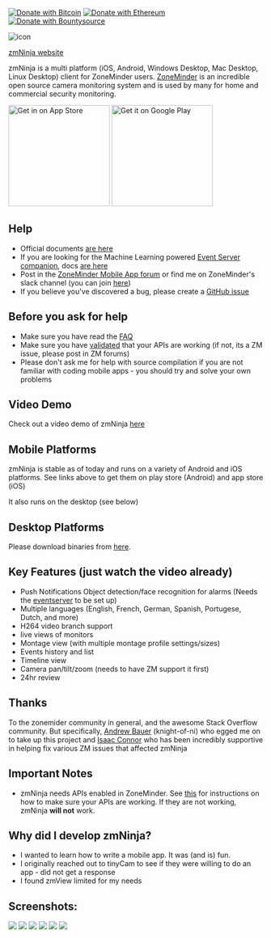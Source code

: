 [![Donate with Bitcoin](https://en.cryptobadges.io/badge/micro/32YBHDAnnDUWwjsscJQQ1Z92UWJgpsDF86)](https://en.cryptobadges.io/donate/32YBHDAnnDUWwjsscJQQ1Z92UWJgpsDF86) [![Donate with Ethereum](https://en.cryptobadges.io/badge/micro/0x86A5cB50158EFDbd1eCDa872290A7B58857B267a)](https://en.cryptobadges.io/donate/0x86A5cB50158EFDbd1eCDa872290A7B58857B267a) [![Donate with Bountysource](https://img.shields.io/badge/Donate-BountySource-brightgreen.svg)](https://www.bountysource.com/teams/zmninja/)


![](https://github.com/pliablepixels/zmNinja/blob/master/sample_images/zmn.png?raw=true "icon") 

[zmNinja website](http://pliablepixels.github.io)

zmNinja is a multi platform (iOS, Android, Windows Desktop, Mac Desktop, Linux Desktop) client for ZoneMinder users.
[ZoneMinder](http://www.zoneminder.com) is an incredible open source camera monitoring system and is used
by many for home and commercial security monitoring. 


<a href="https://itunes.apple.com/us/app/zmninja-pro/id1067914954?mt=8"><img src="https://github.com/pliablepixels/zmNinja/blob/master/sample_images/appstore.png" width="200px" alt="Get in on App Store"></a>
<a href="https://play.google.com/store/apps/details?id=com.pliablepixels.zmninja_pro&hl=en&utm_source=global_co&utm_medium=prtnr&utm_content=Mar2515&utm_campaign=PartBadge&pcampaignid=MKT-Other-global-all-co-prtnr-py-PartBadge-Mar2515-1"><img alt="Get it on Google Play" src="https://play.google.com/intl/en_us/badges/images/generic/en-play-badge.png" width="200px"/></a>



Help
----
* Official documents [are here](https://zmninja.readthedocs.io/en/latest/index.html)
* If you are looking for the Machine Learning powered [Event Server companion](https://github.com/pliablepixels/zmeventnotification), docs [are here](https://zmeventnotification.readthedocs.io/en/latest/index.html)
* Post in the [ZoneMinder Mobile App forum](https://forums.zoneminder.com/viewforum.php?f=33) or find me on ZoneMinder's slack channel (you can join [here](https://join.slack.com/t/zoneminder-chat/shared_invite/enQtNTU0NDkxMDM5NDQwLTlhZDU2MGU4MmZmN2MxOTg1MmNmNmZjZGRmY2EzMThhNGQ0MWNmZTg1ZmYzNDQ4YjliMzVmYTQ3MDc5MTkzODE))
* If you believe you've discovered a bug, please create a [GitHub issue](https://github.com/pliablepixels/zmNinja/issues/)

Before you ask for help
-----------------------
* Make sure you have read the [FAQ](https://zmninja.readthedocs.io/en/latest/guides/FAQ.html)
* Make sure you have [validated](https://zmninja.readthedocs.io/en/latest/guides/validating-api.html) that your APIs are working (if not, its a ZM issue, please post in ZM forums)
* Please don't ask me for help with source compilation if you are not familiar with coding mobile apps - you should try and solve your own problems


Video Demo
-------------
Check out a video demo of zmNinja [here](https://youtu.be/prtA_mv68Ok)

Mobile Platforms
---------------------------
zmNinja is  stable as of today and runs on a variety of Android and iOS platforms.
See links above to get them on play store (Android) and app store (iOS)

It also runs on the desktop (see below)

Desktop Platforms
-----------------
Please download binaries from [here](https://github.com/pliablepixels/zmNinja/releases). 


Key Features (just watch the video already)
--------------------------------------------
* Push Notifications  Object detection/face recognition for alarms (Needs the [eventserver](https://github.com/pliablepixels/zmeventserver) to be set up)
* Multiple languages (English, French, German, Spanish, Portugese, Dutch, and more)
* H264 video branch support 
* live views of monitors
* Montage view (with multiple montage profile settings/sizes)
* Events history and list
* Timeline view
* Camera pan/tilt/zoom (needs to have ZM support it first)
* 24hr review 

Thanks
------
To the zonemider community in general, and the awesome Stack Overflow community.
But specifically, [Andrew Bauer](https://github.com/knight-of-ni) (knight-of-ni) who egged me on to take up this project and [Isaac Connor](http://github.com/connortechnology/) who has been incredibly supportive in helping fix various ZM issues that affected zmNinja

Important Notes
---------------
* zmNinja needs APIs enabled in ZoneMinder. See [this](https://zmninja.readthedocs.io/en/latest/guides/validating-api.html) for instructions on how to make sure your APIs are working. If they are not working, zmNinja **will not** work.


Why did I develop zmNinja?
------------------------------
* I wanted to learn how to write a mobile app. It was (and is) fun. 
* I originally reached out to tinyCam to see if they were willing to do an app - did not get a response
* I found zmView limited for my needs



Screenshots:
------------
![](https://github.com/pliablepixels/zmNinja/blob/master/sample_images/IMG_0757.PNG?raw=true)
![](https://github.com/pliablepixels/zmNinja/blob/master/sample_images/IMG_0758.PNG?raw=true)
![](https://github.com/pliablepixels/zmNinja/blob/master/sample_images/IMG_0759.PNG?raw=true)
![](https://github.com/pliablepixels/zmNinja/blob/master/sample_images/IMG_0760.PNG?raw=true)
![](https://github.com/pliablepixels/zmNinja/blob/master/sample_images/IMG_0761.PNG?raw=true)
![](https://github.com/pliablepixels/zmNinja/blob/master/sample_images/IMG_0762.PNG?raw=true)



